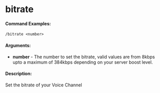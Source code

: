 # bitrate

#### Command Examples:

```fix
/bitrate <number>
```

#### Arguments:

- **number** - The number to set the bitrate, valid values are from 8kbps upto a maximum of 384kbps depending on your server boost level.

#### Description:

Set the bitrate of your Voice Channel
